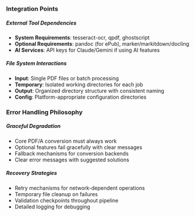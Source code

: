 ### Integration Points

##### External Tool Dependencies
- **System Requirements**: tesseract-ocr, qpdf, ghostscript
- **Optional Requirements**: pandoc (for ePub), marker/markitdown/docling
- **AI Services**: API keys for Claude/Gemini if using AI features

##### File System Interactions
- **Input**: Single PDF files or batch processing
- **Temporary**: Isolated working directories for each job
- **Output**: Organized directory structure with consistent naming
- **Config**: Platform-appropriate configuration directories

### Error Handling Philosophy

##### Graceful Degradation
- Core PDF/A conversion must always work
- Optional features fail gracefully with clear messages
- Fallback mechanisms for conversion backends
- Clear error messages with suggested solutions

##### Recovery Strategies
- Retry mechanisms for network-dependent operations
- Temporary file cleanup on failures
- Validation checkpoints throughout pipeline
- Detailed logging for debugging
